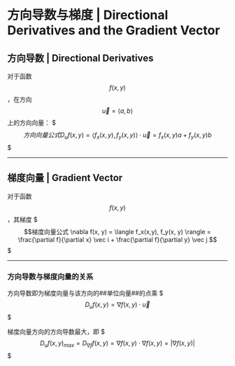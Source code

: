# 方向导数与梯度 | Directional Derivatives and the Gradient Vector

## 方向导数 | Directional Derivatives

对于函数 $$f(x, y)$$，在方向 $$\vec u = \langle a, b \rangle$$ 上的方向向量：
$$$方向向量公式
D_uf(x, y) = \langle f_x(x, y), f_y(x, y) \rangle \cdot \vec u = f_x(x, y) a + f_y(x, y) b
$$$

- - -

## 梯度向量 | Gradient Vector

对于函数 $$f(x, y)$$，其梯度
$$$梯度向量公式
\nabla f(x, y) = \langle f_x(x,y), f_y(x, y) \rangle = \frac{\partial f}{\partial x} \vec i + \frac{\partial f}{\partial y} \vec j
$$$

- - -

### 方向导数与梯度向量的关系

方向导数即为梯度向量与该方向的##单位向量##的点乘
$$$
D_u f(x, y) = \nabla f(x, y) \cdot \vec u
$$$

梯度向量方向的方向导数最大，即
$$$
D_u f(x, y)_{max} = D_{\nabla f} f(x, y) = \nabla f(x, y) \cdot \nabla f(x, y) = |\nabla f(x, y)|
$$$

